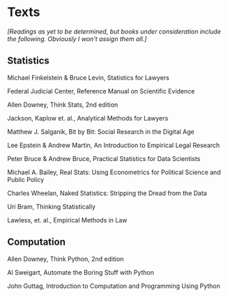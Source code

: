 # Texts

*[Readings as yet to be determined, but books under consideration include the following. Obviously I won't assign them all.]*

## Statistics

Michael Finkelstein & Bruce Levin, Statistics for Lawyers

Federal Judicial Center, Reference Manual on Scientific Evidence

Allen Downey, Think Stats, 2nd edition

Jackson, Kaplow et. al., Analytical Methods for Lawyers

Matthew J. Salganik, Bit by Bit: Social Research in the Digital Age

Lee Epstein & Andrew Martin, An Introduction to Empirical Legal Research

Peter Bruce & Andrew Bruce, Practical Statistics for Data Scientists

Michael A. Bailey, Real Stats: Using Econometrics for Political Science and Public Policy

Charles Wheelan, Naked Statistics: Stripping the Dread from the Data

Uri Bram, Thinking Statistically

Lawless, et. al., Empirical Methods in Law


## Computation

Allen Downey, Think Python, 2nd edition

Al Sweigart, Automate the Boring Stuff with Python

John Guttag, Introduction to Computation and Programming Using Python


